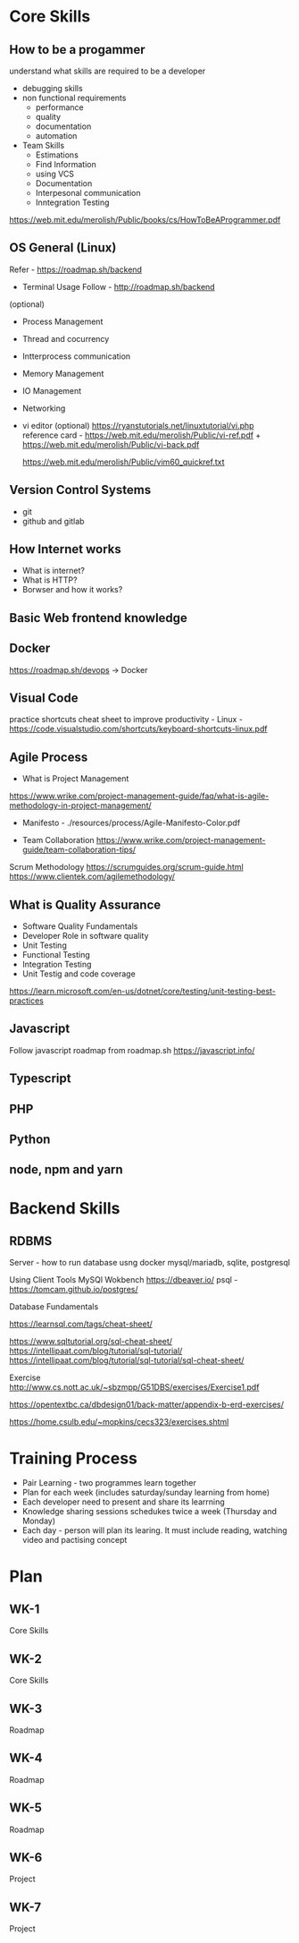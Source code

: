 # Core Skills

## How to be a progammer
understand what skills are required to be a developer
* debugging skills
* non functional requirements
    - performance
    - quality
    - documentation
    - automation
* Team Skills
    - Estimations
    - Find Information
    - using VCS
    - Documentation
    - Interpesonal communication
    - Inntegration Testing

https://web.mit.edu/merolish/Public/books/cs/HowToBeAProgrammer.pdf

## OS General (Linux)
Refer - https://roadmap.sh/backend
* Terminal Usage 
    Follow - http://roadmap.sh/backend

(optional)    
* Process Management 
* Thread and cocurrency
* Intterprocess communication
* Memory Management
* IO Management
* Networking

* vi editor (optional)
    https://ryanstutorials.net/linuxtutorial/vi.php
    reference card - https://web.mit.edu/merolish/Public/vi-ref.pdf
    + 
    https://web.mit.edu/merolish/Public/vi-back.pdf

    https://web.mit.edu/merolish/Public/vim60_quickref.txt


## Version Control Systems
* git
* github and gitlab

## How Internet works
* What is internet?
* What is HTTP?
* Borwser and how it works?

## Basic Web frontend knowledge

## Docker
https://roadmap.sh/devops -> Docker

## Visual Code
practice shortcuts cheat sheet to improve productivity - 
Linux - https://code.visualstudio.com/shortcuts/keyboard-shortcuts-linux.pdf

## Agile Process
* What is Project Management

https://www.wrike.com/project-management-guide/faq/what-is-agile-methodology-in-project-management/


* Manifesto - ./resources/process/Agile-Manifesto-Color.pdf

* Team Collaboration
https://www.wrike.com/project-management-guide/team-collaboration-tips/

Scrum Methodology
https://scrumguides.org/scrum-guide.html
https://www.clientek.com/agilemethodology/


## What is Quality Assurance

* Software Quality Fundamentals
* Developer Role in software quality
* Unit Testing
* Functional Testing
* Integration Testing
* Unit Testig and code coverage

https://learn.microsoft.com/en-us/dotnet/core/testing/unit-testing-best-practices



## Javascript
Follow javascript roadmap from roadmap.sh
https://javascript.info/

## Typescript

## PHP

## Python


## node, npm and yarn


# Backend Skills

## RDBMS
Server - how to run database usng docker
mysql/mariadb, sqlite, postgresql

Using Client Tools
MySQl Wokbench
https://dbeaver.io/
psql - https://tomcam.github.io/postgres/

Database Fundamentals

https://learnsql.com/tags/cheat-sheet/

https://www.sqltutorial.org/sql-cheat-sheet/
https://intellipaat.com/blog/tutorial/sql-tutorial/
https://intellipaat.com/blog/tutorial/sql-tutorial/sql-cheat-sheet/


Exercise 
http://www.cs.nott.ac.uk/~sbzmpp/G51DBS/exercises/Exercise1.pdf

https://opentextbc.ca/dbdesign01/back-matter/appendix-b-erd-exercises/

https://home.csulb.edu/~mopkins/cecs323/exercises.shtml


### 

# Training Process
* Pair Learning - two programmes learn together
* Plan for each week (includes saturday/sunday learning from home)
* Each developer need to present and share its learrning
* Knowledge sharing sessions schedukes twice a week (Thursday and Monday)
* Each day - person will plan its learing. It must include reading, watching video and pactising concept  


# Plan

## WK-1
Core Skills

## WK-2
Core Skills 

## WK-3
Roadmap 

## WK-4
Roadmap 

## WK-5
Roadmap 

## WK-6
Project

## WK-7
Project






